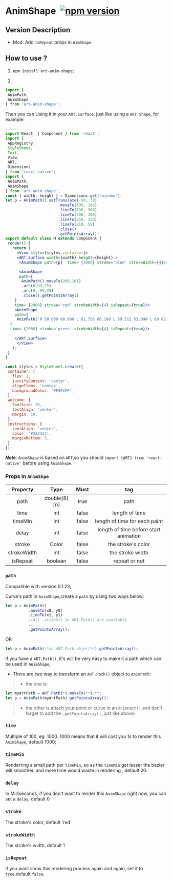 # AnimShape  [![npm version](https://d25lcipzij17d.cloudfront.net/badge.svg?id=js&type=6&v=1.1.2&x2=0)](https://www.npmjs.com/package/art-anim-shape)

## Version Description

* Mod: Add `isRepeat` props in `AimShape`.

## How to use ?
 
 1)  `npm install art-anim-shape`;

 2) 
 ```jsx
 import {
  AnimPath,
  AnimShape
} from 'art-anim-shape';
 ```

Then you can Using it in your `ART.Surface`, just like using a `ART.Shape`, for example:
 ```jsx
 ......
import React, { Component } from 'react';
import {
  AppRegistry,
  StyleSheet,
  Text,
  View,
  ART,
  Dimensions
} from 'react-native';
import {
  AnimPath,
  AnimShape
 } from 'art-anim-shape';
 const { width, height } = Dimensions.get('window');
 let p = AnimPath().setTranslate(-50, 30)
                        .moveTo(100, 100)
                        .lineTo(100, 300)
                        .lineTo(300, 300)
                        .lineTo(250, 250)
                        .lineTo(210, 50)
                        .close()
                        .getPointsArray();
export default class M extends Component {
  render() {
    return (
      <View style={styles.container}>
      <ART.Surface width={width} height={height} >
       <AnimShape path={p}  time= {3000} stroke='blue' strokeWidth={4}/>
 
       <AnimShape 
       path={
        AnimPath().moveTo(200,101)
        .arc(0,99,25)
        .arc(0,-99,25)
        .close().getPointsArray()
     }  
     time= {2000} stroke='red' strokeWidth={4} isRepeat={true}/>
     <AnimShape 
     path={
      AnimPath('M 50.000 60.000 L 61.756 66.180 L 59.511 53.090 L 69.021 43.820 L 55.878 41.910 L 50.000 30.000 L 44.122 41.910 L 30.979 43.820 L 40.489 53.090 L 38.244 66.180 L 50.000 60.000').getPointsArray()
   }  
   time= {2000} stroke='green' strokeWidth={4} isRepeat={true}/>
     
     </ART.Surface>
      </View>
    );
  }
}

const styles = StyleSheet.create({
  container: {
    flex: 1,
    justifyContent: 'center',
    alignItems: 'center',
    backgroundColor: '#F5FCFF',
  },
  welcome: {
    fontSize: 20,
    textAlign: 'center',
    margin: 10,
  },
  instructions: {
    textAlign: 'center',
    color: '#333333',
    marginBottom: 5,
  },
});
 ```
  ***Note***: `AnimShape` is based on `ART`,so you should `import {ART} from 'react-native'` before using `AnimShape`.

 ### Props in `AnimShpe`

 Property | Type | Must | tag
:-:|:-:|:-:|:-:
path|double[8][n]|true|path
time|int|false|length of time
timeMin|int|false|length of time for each paint
delay|int| false| length of time before start animation
stroke|Color|false| the stroke's color
strokeWidth|int|false| the stroke width
isRepeat|boolean|false| repeat or not

 ### `path`

Compatible with version 0.1.23;

 Curve's path in `AnimShape`,create a `path` by using two ways below:

```jsx
let p = AnimPath()
          .moveTo(x0, y0)
          .LineTo(x1, y1)
          //All .action() in ART.Path() are available
          ...
          .getPointsArray();
```
OR
```jsx
let p = AnimPath(/*an ART.Path object*/).getPointsArray();
```
 If you have a `ART.Path()`, it's will be very easy to make it a path which can be used in `AnimShape`;

 * There are two way to transform an `ART.Path()` object to `AnimPath`:
>   * the one is:
```jsx
let myArtPath = ART.Path(*).moveTo(**).**;
let p = AnimPath(myArtPath).getPointsArray();
```
>   * the other is attach your point or curve in an `AnimPath()` and don't forget to add the `.getPointsArray()`,  just like above:

### `time`

Multiple of 100, eg: 1000. 1000 means that it will cost you 1s to render this `AnimShape`, default 1000;

### `timeMin`

Renderring a small path per `timeMin`, so as the `timeMin` get lesser the bezier will smoother, and more time would waste in rendering , default 20.

### `delay`

In Milliseconds, if you don't want to render this `AnimShape` right now, you can set a `delay`, default 0

### `stroke`

The stroke's color, default 'red'

### `strokeWidth`

The stroke's width, default 1

### `isRepeat`

If you want show this rendering process again and again, set it to `true`.default `false`.


[1]:https://github.com/jiarWang/AnimBezierShape/blob/master/AnimBezierShape/src/component/AnimBezierShape.js
[2]:https://www.youtube.com/watch?v=BrToj99cEHo&feature=youtu.be
[4]:https://github.com/jiarWang/AnimBezierShape/blob/master/AnimBezierShape/android/app/app-release.apk
